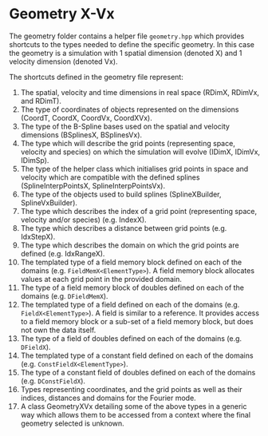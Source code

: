 # Geometry X-Vx

The geometry folder contains a helper file `geometry.hpp` which provides shortcuts to the types needed to define the specific geometry. In this case the geometry is a simulation with 1 spatial dimension (denoted X) and 1 velocity dimension (denoted Vx).

The shortcuts defined in the geometry file represent:

1. The spatial, velocity and time dimensions in real space (RDimX, RDimVx, and RDimT).
2. The type of coordinates of objects represented on the dimensions (CoordT, CoordX, CoordVx, CoordXVx).
3. The type of the B-Spline bases used on the spatial and velocity dimensions (BSplinesX, BSplinesVx).
4. The type which will describe the grid points (representing space, velocity and species) on which the simulation will evolve (IDimX, IDimVx, IDimSp).
5. The type of the helper class which initialises grid points in space and velocity which are compatible with the defined splines (SplineInterpPointsX, SplineInterpPointsVx).
6. The type of the objects used to build splines (SplineXBuilder, SplineVxBuilder).
7. The type which describes the index of a grid point (representing space, velocity and/or species) (e.g. IndexX).
8. The type which describes a distance between grid points (e.g. IdxStepX).
9. The type which describes the domain on which the grid points are defined (e.g. IdxRangeX).
10. The templated type of a field memory block defined on each of the domains (e.g. `FieldMemX<ElementType>`). A field memory block allocates values at each grid point in the provided domain.
11. The type of a field memory block of doubles defined on each of the domains (e.g. `DFieldMemX`).
12. The templated type of a field defined on each of the domains (e.g. `FieldX<ElementType>`). A field is similar to a reference. It provides access to a field memory block or a sub-set of a field memory block, but does not own the data itself.
13. The type of a field of doubles defined on each of the domains (e.g. `DFieldX`).
14. The templated type of a constant field defined on each of the domains (e.g. `ConstFieldX<ElementType>`).
15. The type of a constant field of doubles defined on each of the domains (e.g. `DConstFieldX`).
15. Types representing coordinates, and the grid points as well as their indices, distances and domains for the Fourier mode.
16. A class GeometryXVx detailing some of the above types in a generic way which allows them to be accessed from a context where the final geometry selected is unknown.
